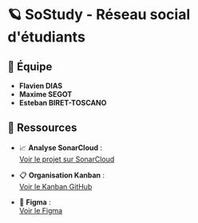 # 🪐 SoStudy - Réseau social d'étudiants

## 👥 Équipe

- **Flavien DIAS**
- **Maxime SEGOT**
- **Esteban BIRET-TOSCANO**

## 🔗 Ressources

- 📈 **Analyse SonarCloud** :  
  [Voir le projet sur SonarCloud](https://sonarcloud.io/project/overview?id=estebanbiret_sostudy)

- 📋 **Organisation Kanban** :  
  [Voir le Kanban GitHub](https://github.com/users/EstebanBiret/projects/6/views/1)

- 🎨 **Figma** :  
  [Voir le Figma](https://www.figma.com/design/KRBjK7Laxs0rU8Vn5zHDmb/Untitled?node-id=0-1&t=f5O5uSsJ3pU7vAxe-1)
